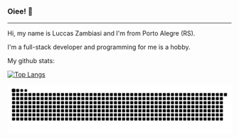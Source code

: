 ### Oiee! 👋
---------------------------------------
Hi, my name is Luccas Zambiasi and I'm from Porto Alegre (RS).

I'm a full-stack developer and programming for me is a hobby.

<!-- Work at [@BattleHost](https://github.com/BattleHost) 💚 -->

My github stats: 

[![Top Langs](https://github-readme-stats.vercel.app/api/top-langs/?username=LuccasZambiasi&layout=compact&theme=synthwave)](https://github.com/anuraghazra/github-readme-stats)

 ![Snake animation](https://github.com/LuccasZambiasi/LuccasZambiasi/blob/main/github-user-contribution.svg)

<!--
**LuccasZambiasi/LuccasZambiasi** is a ✨ _special_ ✨ repository because its `README.md` (this file) appears on your GitHub profile.

Here are some ideas to get you started:

- 🔭 I’m currently working on ...
- 🌱 I’m currently learning ...
- 👯 I’m looking to collaborate on ...
- 🤔 I’m looking for help with ...
- 💬 Ask me about ...
- 📫 How to reach me: ...
- 😄 Pronouns: ...
- ⚡ Fun fact: ...
-->
